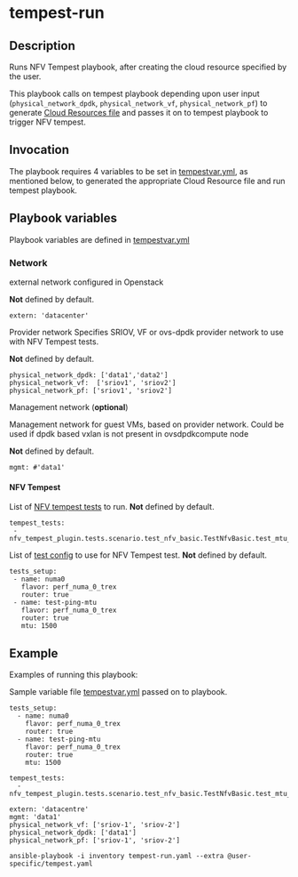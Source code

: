 # tempest-run 
## Description
Runs NFV Tempest playbook, after creating the cloud resource specified by the user.

This playbook calls on tempest playbook depending upon user input (`physical_network_dpdk`, `physical_network_vf`, `physical_network_pf`)  to generate [Cloud Resources file](https://github.com/redhat-openstack/ansible-nfv/blob/master/docs/packet_gen/trex/performance_scenario.md#create-cloud-resources) and passes it on to tempest playbook to trigger NFV tempest.

## Invocation
The playbook requires 4 variables to be set in [tempestvar.yml](https://github.com/yogananth-subramanian/ansible-nfv/blob/master/user-specific/tempest.yaml), as mentioned below, to generated the appropriate Cloud Resource file and run tempest playbook.
 
## Playbook variables
Playbook variables are defined in [tempestvar.yml](https://github.com/yogananth-subramanian/ansible-nfv/blob/master/user-specific/tempest.yaml)
 ### Network
 external network configured in Openstack

 **Not** defined by default.
 ````
 extern: 'datacenter'
 ````
 Provider network
 Specifies SRIOV, VF or ovs-dpdk provider network to use with NFV Tempest tests.

   **Not** defined by default.
 ````
 physical_network_dpdk: ['data1','data2']
 physical_network_vf:  ['sriov1', 'sriov2']
 physical_network_pf: ['sriov1', 'sriov2']

 ````

 Management network (**optional**)

 Management network for guest VMs, based on provider network. Could be used if dpdk based vxlan is not present in  ovsdpdkcompute node

  **Not** defined by default.
 ````
 mgmt: #'data1'
 ````

 #### NFV Tempest
 List of [NFV tempest tests](https://github.com/redhat-openstack/nfv-tempest-plugin/blob/master/docs/tests.md) to run.
   **Not** defined by default.
 ````
tempest_tests:
  - nfv_tempest_plugin.tests.scenario.test_nfv_basic.TestNfvBasic.test_mtu_ping_test

 ````
 List of [test config](https://github.com/redhat-openstack/nfv-tempest-plugin/blob/master/docs/tests.md) to use for NFV Tempest test.
    **Not** defined by default.
 ````
tests_setup:
  - name: numa0
    flavor: perf_numa_0_trex
    router: true
  - name: test-ping-mtu
    flavor: perf_numa_0_trex
    router: true
    mtu: 1500
 ````

## Example
Examples of running this playbook:

Sample variable file [tempestvar.yml](https://github.com/yogananth-subramanian/ansible-nfv/blob/master/user-specific/tempest.yaml) passed on to playbook.

````
tests_setup:
  - name: numa0
    flavor: perf_numa_0_trex
    router: true
  - name: test-ping-mtu
    flavor: perf_numa_0_trex
    router: true
    mtu: 1500

tempest_tests:
  - nfv_tempest_plugin.tests.scenario.test_nfv_basic.TestNfvBasic.test_mtu_ping_test

extern: 'datacentre'
mgmt: 'data1'
physical_network_vf: ['sriov-1', 'sriov-2']
physical_network_dpdk: ['data1']
physical_network_pf: ['sriov-1', 'sriov-2']
````

````
ansible-playbook -i inventory tempest-run.yaml --extra @user-specific/tempest.yaml
````
